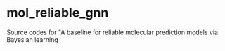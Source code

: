 # mol_reliable_gnn
Source codes for "A baseline for reliable molecular prediction models via Bayesian learning
